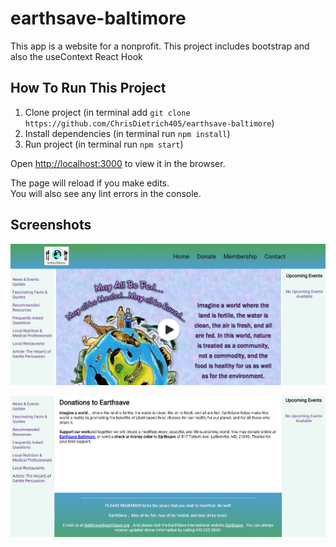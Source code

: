 # earthsave-baltimore

This app is a website for a nonprofit. 
This project includes bootstrap and also the useContext React Hook

## How To Run This Project

1. Clone project (in terminal add `git clone https://github.com/ChrisDietrich405/earthsave-baltimore`)
2. Install dependencies (in terminal run `npm install`)
3. Run project (in terminal run `npm start`)


Open [http://localhost:3000](http://localhost:3000) to view it in the browser.

The page will reload if you make edits.\
You will also see any lint errors in the console.
## Screenshots 


![](src/assets/images/githubreadme1.png)


![](src/assets/images/githubreadme2.png)


